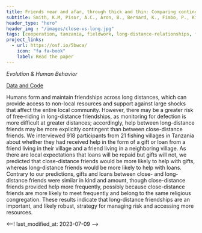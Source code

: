 ```yaml
---
title: Friends near and afar, through thick and thin: Comparing contingency of help between close- and long-distance friends in Tanzanian fishing villages
subtitle: Smith, K.M, Pisor, A.C., Aron, B., Bernard, K., Fimbo, P., Kimesera, R., Borgerhoff Mulder, M. (in press)
header_type: "hero"
header_img : "/images/close-vs-long.jpg"
tags: [cooperation, tanzania, fieldwork, long-distance-relationships, fisheries]
project_links:
  - url: https://osf.io/5bwca/
    icon: "fa fa-book"
    label: Read the paper
---
```

*Evolution & Human Behavior*

<i class="fa-solid fa-database"></i><a href="https://osf.io/8b9zk/?view_only=528fd2e60d6e4a2785d2a2b7e925b9b0" class="btn">Data and Code</a>

Humans form and maintain friendships across long distances, which can provide access to non-local resources and support against large shocks that affect the entire local community. However, there may be a greater risk of free-riding in long-distance friendships, as monitoring for defection is more difficult at greater distances; accordingly, help between long-distance friends may be more explicitly contingent than between close-distance friends. We interviewed 918 participants from 21 fishing villages in Tanzania about whether they had received help in the form of a gift or loan from a friend living in their village and a friend living in a neighboring village. As there are local expectations that loans will be repaid but gifts will not, we predicted that close-distance friends would be more likely to help with gifts, whereas long-distance friends would be more likely to help with loans. Contrary to our predictions, gifts and loans between close- and long-distance friends were similar in kind and amount, though close-distance friends provided help more frequently, possibly because close-distance friends are more likely to meet frequently and belong to the same religious congregation. These results indicate that long-distance friendships are an important, and likely robust, strategy for managing risk and accessing more resources.

<--! last_modified_at: 2023-07-09 -->
